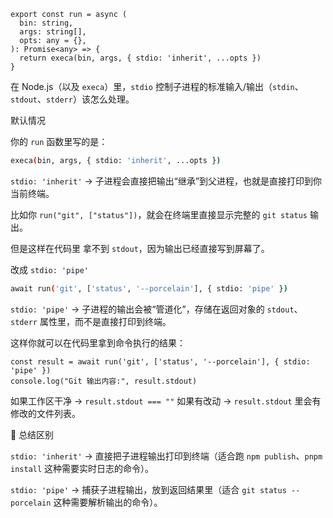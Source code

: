 ```tsx
export const run = async (
  bin: string,
  args: string[],
  opts: any = {},
): Promise<any> => {
  return execa(bin, args, { stdio: 'inherit', ...opts })
}

```


在 Node.js（以及 `execa`）里，`stdio` 控制子进程的标准输入/输出（`stdin`、`stdout`、`stderr`）该怎么处理。

默认情况

你的 `run` 函数里写的是：

```bash
execa(bin, args, { stdio: 'inherit', ...opts })
```

`stdio: 'inherit'` → 子进程会直接把输出“继承”到父进程，也就是直接打印到你当前终端。

比如你 `run("git", ["status"])`，就会在终端里直接显示完整的 `git status` 输出。

但是这样在代码里 拿不到 `stdout`，因为输出已经直接写到屏幕了。

改成 `stdio: 'pipe'`

```bash
await run('git', ['status', '--porcelain'], { stdio: 'pipe' })
```

`stdio: 'pipe'` → 子进程的输出会被“管道化”，存储在返回对象的 `stdout`、`stderr` 属性里，而不是直接打印到终端。

这样你就可以在代码里拿到命令执行的结果：

```tsx
const result = await run('git', ['status', '--porcelain'], { stdio: 'pipe' })
console.log("Git 输出内容:", result.stdout)
```

如果工作区干净 → `result.stdout === ""`
如果有改动 → `result.stdout` 里会有修改的文件列表。

📌 总结区别

`stdio: 'inherit'` → 直接把子进程输出打印到终端（适合跑 `npm publish`、`pnpm install` 这种需要实时日志的命令）。

`stdio: 'pipe'` → 捕获子进程输出，放到返回结果里（适合 `git status --porcelain` 这种需要解析输出的命令）。